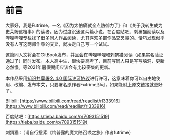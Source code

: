 # 前言

大家好，我是Futrime，一名《因为太怕痛就全点防御力了》和《关于我转生成为史莱姆这档事》的读者。因为过度沉迷这两篇小说，在百度贴吧、刺猬猫阅读以及哔哩哔哩专栏找了很多同人作品阅读，尤其喜欢多部作品交叉类的。恰巧发现似乎没有人写这两部作品的交叉，就决定自己写一个试试。

这篇同人文将会在GitBook发布，并且会在哔哩哔哩和刺猬猫阅读（如果实名验证通过了）同时发布。本人高中生，很快要高考了，目前写同人只是写写脑洞，更新必然慢。等2021年暑假期间应该会有比较密集的更新。

本作品采用[知识共享署名 4.0 国际许可协议](http://creativecommons.org/licenses/by/4.0/)进行许可，这意味着你可以自由地使用、改编、发布本文，只要署名原作者Futrime即可，如果能附上原文链接就更好了。

Bilibili: [https://www.bilibili.com/read/readlist/rl333916](https://www.bilibili.com/read/readlist/rl333916)

百度贴吧：[https://tieba.baidu.com/p/7093151519](https://tieba.baidu.com/p/7093151519)

刺猬猫：（请自行搜索《梅普露的魔大陆召唤之旅》作者futrime）


